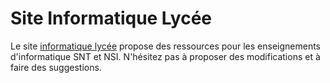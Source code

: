 # Site Informatique Lycée
Le site [informatique lycée](http://www.ac-grenoble.fr/disciplines/informatiquelycee/n_site/snt.html) propose des ressources pour les enseignements d'informatique SNT et NSI. N'hésitez pas à proposer des modifications et à faire des suggestions.   
